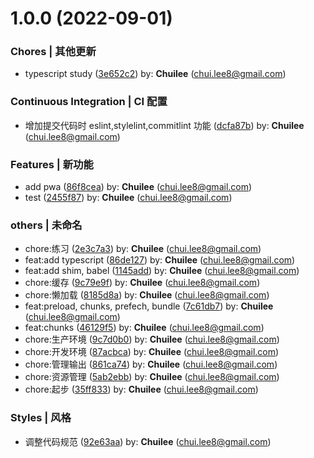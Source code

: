 # 1.0.0 (2022-09-01)

### Chores | 其他更新

- typescript study ([3e652c2](https://github.com/chuilee/helloworld/commit/3e652c2)) by: **Chuilee** (chui.lee8@gmail.com)

### Continuous Integration | CI 配置

- 增加提交代码时 eslint,stylelint,commitlint 功能 ([dcfa87b](https://github.com/chuilee/helloworld/commit/dcfa87b)) by: **Chuilee** (chui.lee8@gmail.com)

### Features | 新功能

- add pwa ([86f8cea](https://github.com/chuilee/helloworld/commit/86f8cea)) by: **Chuilee** (chui.lee8@gmail.com)
- test ([2455f87](https://github.com/chuilee/helloworld/commit/2455f87)) by: **Chuilee** (chui.lee8@gmail.com)

### others | 未命名

- chore:练习 ([2e3c7a3](https://github.com/chuilee/helloworld/commit/2e3c7a3)) by: **Chuilee** (chui.lee8@gmail.com)
- feat:add typescript ([86de127](https://github.com/chuilee/helloworld/commit/86de127)) by: **Chuilee** (chui.lee8@gmail.com)
- feat:add shim, babel ([1145add](https://github.com/chuilee/helloworld/commit/1145add)) by: **Chuilee** (chui.lee8@gmail.com)
- chore:缓存 ([9c79e9f](https://github.com/chuilee/helloworld/commit/9c79e9f)) by: **Chuilee** (chui.lee8@gmail.com)
- chore:懒加载 ([8185d8a](https://github.com/chuilee/helloworld/commit/8185d8a)) by: **Chuilee** (chui.lee8@gmail.com)
- feat:preload, chunks, prefech, bundle ([7c61db7](https://github.com/chuilee/helloworld/commit/7c61db7)) by: **Chuilee** (chui.lee8@gmail.com)
- feat:chunks ([46129f5](https://github.com/chuilee/helloworld/commit/46129f5)) by: **Chuilee** (chui.lee8@gmail.com)
- chore:生产环境 ([9c7d0b0](https://github.com/chuilee/helloworld/commit/9c7d0b0)) by: **Chuilee** (chui.lee8@gmail.com)
- chore:开发环境 ([87acbca](https://github.com/chuilee/helloworld/commit/87acbca)) by: **Chuilee** (chui.lee8@gmail.com)
- chore:管理输出 ([861ca74](https://github.com/chuilee/helloworld/commit/861ca74)) by: **Chuilee** (chui.lee8@gmail.com)
- chore:资源管理 ([5ab2ebb](https://github.com/chuilee/helloworld/commit/5ab2ebb)) by: **Chuilee** (chui.lee8@gmail.com)
- chore:起步 ([35ff833](https://github.com/chuilee/helloworld/commit/35ff833)) by: **Chuilee** (chui.lee8@gmail.com)

### Styles | 风格

- 调整代码规范 ([92e63aa](https://github.com/chuilee/helloworld/commit/92e63aa)) by: **Chuilee** (chui.lee8@gmail.com)
